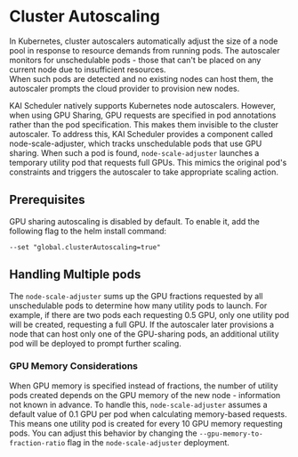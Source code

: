 # Cluster Autoscaling
In Kubernetes, cluster autoscalers automatically adjust the size of a node pool in response to resource demands from running pods.
The autoscaler monitors for unschedulable pods - those that can't be placed on any current node due to insufficient resources.  
When such pods are detected and no existing nodes can host them, the autoscaler prompts the cloud provider to provision new nodes.

KAI Scheduler natively supports Kubernetes node autoscalers. However, when using GPU Sharing, GPU requests are specified in pod annotations rather than the pod specification. 
This makes them invisible to the cluster autoscaler. To address this, KAI Scheduler provides a component called node-scale-adjuster, which tracks unschedulable pods that use GPU sharing. 
When such a pod is found, `node-scale-adjuster` launches a temporary utility pod that requests full GPUs. This mimics the original pod's constraints and triggers the autoscaler to take appropriate scaling action.

## Prerequisites
GPU sharing autoscaling is disabled by default. To enable it, add the following flag to the helm install command:
```
--set "global.clusterAutoscaling=true"
```

## Handling Multiple pods
The `node-scale-adjuster` sums up the GPU fractions requested by all unschedulable pods to determine how many utility pods to launch.
For example, if there are two pods each requesting 0.5 GPU, only one utility pod will be created, requesting a full GPU.
If the autoscaler later provisions a node that can host only one of the GPU-sharing pods, an additional utility pod will be deployed to prompt further scaling.


### GPU Memory Considerations
When GPU memory is specified instead of fractions, the number of utility pods created depends on the GPU memory of the new node - information not known in advance.
To handle this, `node-scale-adjuster` assumes a default value of 0.1 GPU per pod when calculating memory-based requests. 
This means one utility pod is created for every 10 GPU memory requesting pods.
You can adjust this behavior by changing the `--gpu-memory-to-fraction-ratio` flag in the `node-scale-adjuster` deployment.

